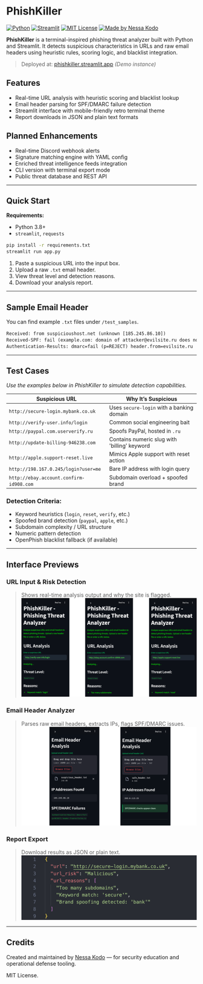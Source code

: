 # PhishKiller

[![Python](https://img.shields.io/badge/Python-black?style=flat-square&logo=python&logoColor=white)](https://www.python.org)
[![Streamlit](https://img.shields.io/badge/Streamlit-black?style=flat-square&logo=streamlit&logoColor=white)](https://streamlit.io)
[![MIT License](https://img.shields.io/badge/License-MIT-black?style=flat-square)](LICENSE)
[![Made by Nessa Kodo](https://img.shields.io/badge/Made%20by-Nessa%20Kodo-black?style=flat-square)](https://nessakodo.com)

**PhishKiller** is a terminal-inspired phishing threat analyzer built with Python and Streamlit. It detects suspicious characteristics in URLs and raw email headers using heuristic rules, scoring logic, and blacklist integration.

> Deployed at: [phishkiller.streamlit.app](https://phishkiller.streamlit.app) *(Demo instance)*

## Features

- Real-time URL analysis with heuristic scoring and blacklist lookup
- Email header parsing for SPF/DMARC failure detection
- Streamlit interface with mobile-friendly retro terminal theme
- Report downloads in JSON and plain text formats

## Planned Enhancements

- Real-time Discord webhook alerts
- Signature matching engine with YAML config
- Enriched threat intelligence feeds integration
- CLI version with terminal export mode
- Public threat database and REST API

---

## Quick Start

**Requirements:**
- Python 3.8+
- `streamlit`, `requests`

```bash
pip install -r requirements.txt
streamlit run app.py
```

1. Paste a suspicious URL into the input box.
2. Upload a raw `.txt` email header.
3. View threat level and detection reasons.
4. Download your analysis report.

---

## Sample Email Header

You can find example `.txt` files under `/test_samples`.

```txt
Received: from suspicioushost.net (unknown [185.245.86.10])
Received-SPF: fail (example.com: domain of attacker@evilsite.ru does not designate 185.245.86.10 as permitted sender)
Authentication-Results: dmarc=fail (p=REJECT) header.from=evilsite.ru
```

---

## Test Cases

*Use the examples below in PhishKiller to simulate detection capabilities.*

| Suspicious URL                             | Why It’s Suspicious                              |
|--------------------------------------------|--------------------------------------------------|
| `http://secure-login.mybank.co.uk`         | Uses `secure-login` with a banking domain        |
| `http://verify-user.info/login`            | Common social engineering bait                   |
| `http://paypal.com.userverify.ru`          | Spoofs PayPal, hosted in `.ru`                   |
| `http://update-billing-946238.com`         | Contains numeric slug with 'billing' keyword     |
| `http://apple.support-reset.live`          | Mimics Apple support with reset action           |
| `http://198.167.0.245/login?user=me`       | Bare IP address with login query                 |
| `http://ebay.account.confirm-id908.com`    | Subdomain overload + spoofed brand               |

### Detection Criteria:
- Keyword heuristics (`login`, `reset`, `verify`, etc.)
- Spoofed brand detection (`paypal`, `apple`, etc.)
- Subdomain complexity / URL structure
- Numeric pattern detection
- OpenPhish blacklist fallback (if available)

---

## Interface Previews

### URL Input & Risk Detection
> Shows real-time analysis output and why the site is flagged.
![URL analysis results with threat level and reasoning](/assets/screenshots/url.png)

### Email Header Analyzer
> Parses raw email headers, extracts IPs, flags SPF/DMARC issues.
![Email header analysis with SPF failure output](/assets/screenshots/email.png)

### Report Export
> Download results as JSON or plain text.
![JSON-formatted threat data](/assets/screenshots/json.png)

---

## Credits

Created and maintained by [Nessa Kodo](https://nessakodo.com) — for security education and operational defense tooling.

MIT License.